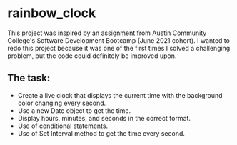 # rainbow_clock

This project was inspired by an assignment from Austin Community College's Software Development Bootcamp (June 2021 cohort). I wanted to redo this project because it was one of the first times I solved a challenging problem, but the code could definitely be improved upon.

## The task:

+ Create a live clock that displays the current time with the background color changing every second.
+ Use a new Date object to get the time.
+ Display hours, minutes, and seconds in the correct format.
+ Use of conditional statements.
+ Use of Set Interval method to get the time every second.